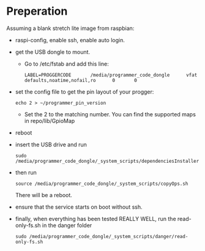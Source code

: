 # Preperation

Assuming a blank stretch lite image from raspbian:

- raspi-config, enable ssh, enable auto login.


- get the USB dongle to mount.
    - Go to /etc/fstab and add this line:
        ```
        LABEL=PROGGERCODE       /media/programmer_code_dongle      vfat    defaults,noatime,nofail,ro      0       0
        ```
   
    
- set the config file to get the pin layout of your progger:
    ```
    echo 2 > ~/programmer_pin_version
    ```
   
    - Set the 2 to the matching number. You can find the supported maps in repo/lib/GpioMap
    
    
- reboot
    
- insert the USB drive and run 
    ```
    sudo /media/programmer_code_dongle/_system_scripts/dependenciesInstaller.sh
    ```
- then run 
    ```
    source /media/programmer_code_dongle/_system_scripts/copyOps.sh
    ```
    There will be a reboot.
    
- ensure that the service starts on boot without ssh.

- finally, when everything has been tested REALLY WELL, run the read-only-fs.sh in the danger folder
    ```
    sudo /media/programmer_code_dongle/_system_scripts/danger/read-only-fs.sh
    ```